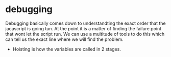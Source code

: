 # debugging

Debugging basically comes down to understandting the exact order that the jacascript is going tun. At the point it is a matter of finding the failure point that wont let the script run. We can use a multitude of tools to do this which can tell us the exact line where we will find the problem.

* Hoisting is how the variables are called in 2 stages.